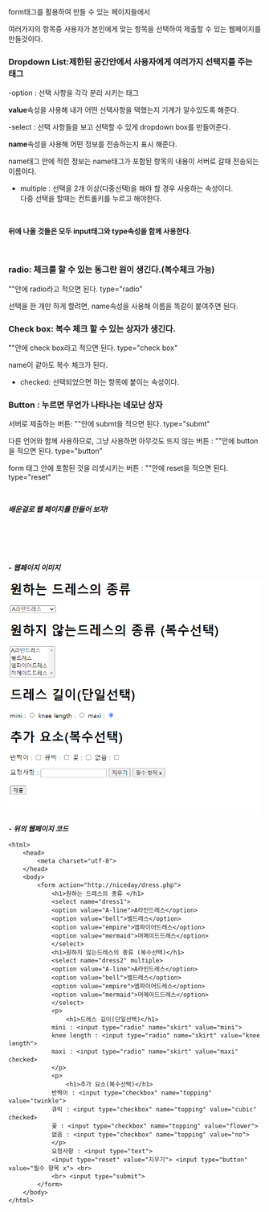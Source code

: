 form태그를 활용하여 만들 수 있는 페이지들에서

여러가지의 항목중 사용자가 본인에게 맞는 항목을 선택하여 제출할 수 있는 웹페이지를 만들것이다.

### Dropdown List:제한된 공간안에서 사용자에게 여러가지 선택지를 주는 태그

-option : 선택 사항을 각각 분리 시키는 태그

**value**속성을 사용해 내가 어떤 선택사항을 택했는지 기계가 알수있도록 해준다.

-select : 선택 사항들을 보고 선택할 수 있게 dropdown box를 만들어준다.

**name**속성을 사용해 어떤 정보를 전송하는지 표시 해준다.

name태그 안에 적힌 정보는 name태그가 포함된 항목의 내용이 서버로 갈때 전송되는 이름이다.

- multiple : 선택을 2개 이상(다중선택)을 해야 할 경우 사용하는 속성이다. <br>
  다중 선택을 할때는 컨트롤키를 누르고 해야한다.

<br>

****뒤에 나올 것들은 모두 input태그와 type속성을 함께 사용한다.****

<br>

### radio: 체크를 할 수 있는 동그란 원이 생긴다.(복수체크 가능)

""안에 radio라고 적으면 된다. type="radio"

선택을 한 개만 하게 할려면, name속성을 사용해 이름을 똑같이 붙여주면 된다.

### Check box: 복수 체크 할 수 있는 상자가 생긴다.

""안에 check box라고 적으면 된다. type="check box"

name이 같아도 복수 체크가 된다.

- checked: 선택되었으면 하는 항목에 붙이는 속성이다.

### Button : 누르면 무언가 나타나는 네모난 상자

서버로 제출하는 버튼: ""안에 submt을 적으면 된다. type="submt"

다른 언어와 함께 사용하므로, 그냥 사용하면 아무것도 뜨지 않는 버튼 : ""안에 button을 적으면 된다. type="button"

form 태그 안에 포함된 것을 리셋시키는 버튼 : ""안에 reset을 적으면 된다. type="reset"

<br>

***배운걸로 웹 페이지를 만들어 보자!***

<br>
<br>
<br>


<br> ***- 웹페이지 이미지***
<html>
    <body>
         <img src="img.5.png" width="600" title= 예시> 
    </body>
</html>









***- 위의 웹페이지 코드***
```
<html>
    <head>
        <meta charset="utf-8">
    </head>
    <body>
        <form action="http://niceday/dress.php">
            <h1>원하는 드레스의 종류 </h1>
            <select name="dress1">
            <option value="A-line">A라인드레스</option>
            <option value="bell">벨드레스</option>
            <option value="empire">엠파이어드레스</option>
            <option value="mermaid">머메이드드레스</option>
            </select>
            <h1>원하지 않는드레스의 종류 (복수선택)</h1>
            <select name="dress2" multiple>
            <option value="A-line">A라인드레스</option>
            <option value="bell">벨드레스</option>
            <option value="empire">엠파이어드레스</option>
            <option value="mermaid">머메이드드레스</option>
            </select>
            <p>
                <h1>드레스 길이(단일선택)</h1>
            mini : <input type="radio" name="skirt" value="mini">
            knee length : <input type="radio" name="skirt" value="knee length">
            maxi : <input type="radio" name="skirt" value="maxi" checked>
            </p>
            <p>
                <h1>추가 요소(복수선택)</h1>
            반짝이 : <input type="checkbox" name="topping" value="twinkle">
            큐빅 : <input type="checkbox" name="topping" value="cubic" checked>
            꽃 : <input type="checkbox" name="topping" value="flower">
            없음 : <input type="checkbox" name="topping" value="no">
            </p>
            요청사항 : <input type="text">
            <input type="reset" value="지우기"> <input type="button" value="필수 항목 x"> <br>
            <br> <input type="submit">
        </form>
    </body>
</html>
```
